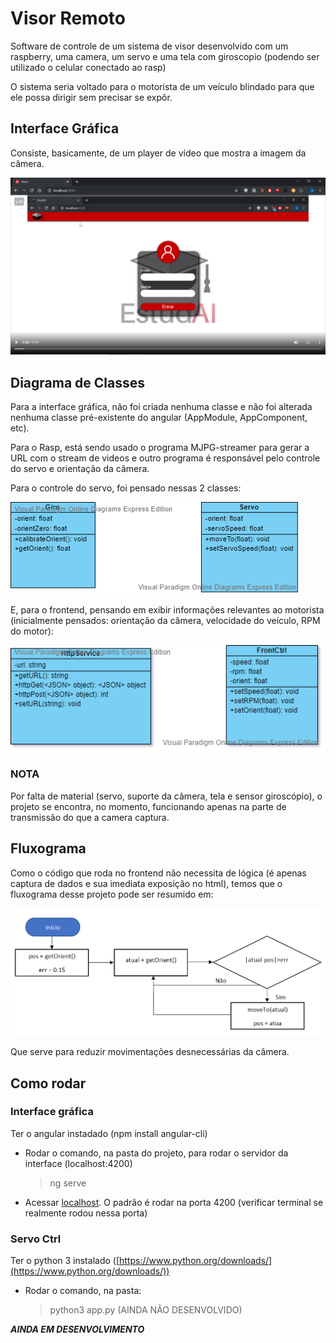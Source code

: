 # Visor Remoto
Software de controle de um sistema de visor desenvolvido com um raspberry, uma camera, um servo e uma tela com giroscopio (podendo ser utilizado o celular conectado ao rasp)

O sistema seria voltado para o motorista de um veículo blindado para que ele possa dirigir sem precisar se expôr.

## Interface Gráfica
Consiste, basicamente, de um player de vídeo que mostra a imagem da câmera.

![esboco](/documentação/esboco.png) 

## Diagrama de Classes
Para a interface gráfica, não foi criada nenhuma classe e não foi alterada nenhuma classe pré-existente do angular (AppModule, AppComponent, etc).

Para o Rasp, está sendo usado o programa MJPG-streamer para gerar a URL com o stream de videos e outro programa é responsável pelo controle do servo e orientação da câmera.

Para o controle do servo, foi pensado nessas 2 classes:

![diagramaBackEnd](/documentação/diagramaClassesBck.png)

E, para o frontend, pensando em exibir informações relevantes ao motorista (inicialmente pensados: orientação da câmera, velocidade do veículo, RPM do motor):

![diagramaBackEnd](/documentação/diagramaClassesFrnt.png)

### NOTA
Por falta de material (servo, suporte da câmera, tela e sensor giroscópio), o projeto se encontra, no momento, funcionando apenas na parte de transmissão do que a camera captura.

## Fluxograma
Como o código que roda no frontend não necessita de lógica (é apenas captura de dados e sua imediata exposição no html), temos que o fluxograma desse projeto pode ser resumido em:

![diagramaBackEnd](/documentação/fluxograma.png)

Que serve para reduzir movimentações desnecessárias da câmera.

## Como rodar
### Interface gráfica
Ter o angular instadado (npm install angular-cli)

- Rodar o comando, na pasta do projeto, para rodar o servidor da interface (localhost:4200)
  > ng serve
  
- Acessar [localhost](localhost:4200). O padrão é rodar na porta 4200 (verificar terminal se realmente rodou nessa porta)

### Servo Ctrl
Ter o python 3 instalado ([https://www.python.org/downloads/](https://www.python.org/downloads/))

- Rodar o comando, na pasta:
  > python3 app.py (AINDA NÃO DESENVOLVIDO)
  
__*****AINDA EM DESENVOLVIMENTO*****__
